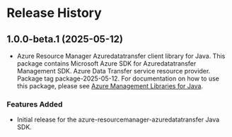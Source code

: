 # Release History

## 1.0.0-beta.1 (2025-05-12)

- Azure Resource Manager Azuredatatransfer client library for Java. This package contains Microsoft Azure SDK for Azuredatatransfer Management SDK. Azure Data Transfer service resource provider. Package tag package-2025-05-12. For documentation on how to use this package, please see [Azure Management Libraries for Java](https://aka.ms/azsdk/java/mgmt).
### Features Added

- Initial release for the azure-resourcemanager-azuredatatransfer Java SDK.
